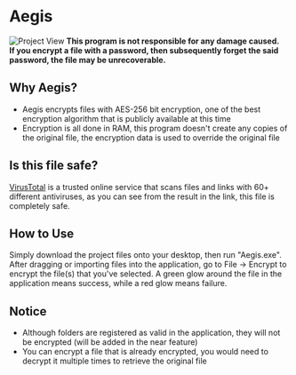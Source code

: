 # Aegis
![Project View](https://i.imgur.com/LJ0EUYC.png)
**This program is not responsible for any damage caused.**  
**If you encrypt a file with a password, then subsequently forget the said password, the file may be unrecoverable.**  

## Why Aegis?
* Aegis encrypts files with AES-256 bit encryption, one of the best encryption algorithm that is publicly available at this time
* Encryption is all done in RAM, this program doesn't create any copies of the original file, the encryption data is used to override the original file

## Is this file safe?
[VirusTotal](https://www.virustotal.com/gui/file/bc4c2f3a232ff35b9daa48c67e102f677b3f7f568885cce258d2d7308ae2c8a8/detection) is a trusted online service that scans files and links with 60+ different antiviruses, as you can see from the result in the link, this file is completely safe.

## How to Use
Simply download the project files onto your desktop, then run "Aegis.exe". After dragging or importing files into the application, go to File -> Encrypt to encrypt the file(s) that you've selected. A green glow around the file in the application means success, while a red glow means failure.

## Notice
* Although folders are registered as valid in the application, they will not be encrypted (will be added in the near feature)
* You can encrypt a file that is already encrypted, you would need to decrypt it multiple times to retrieve the original file
